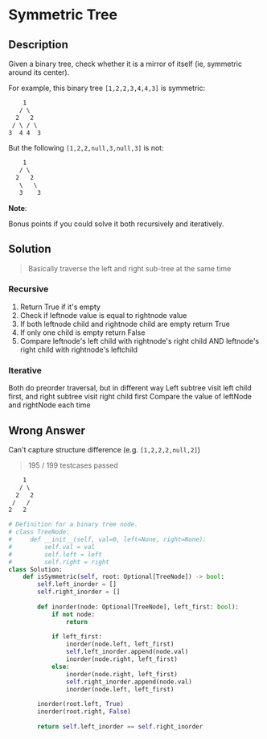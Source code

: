 # Symmetric Tree

## Description

Given a binary tree, check whether it is a mirror of itself (ie, symmetric around its center).

For example, this binary tree `[1,2,2,3,4,4,3]` is symmetric:

```txt
    1
   / \
  2   2
 / \ / \
3  4 4  3
```

But the following `[1,2,2,null,3,null,3]` is not:

```txt
    1
   / \
  2   2
   \   \
   3    3
```

**Note**:

Bonus points if you could solve it both recursively and iteratively.

## Solution

> Basically traverse the left and right sub-tree at the same time

### Recursive

1. Return True if it's empty
2. Check if leftnode value is equal to rightnode value
3. If both leftnode child and rightnode child are empty return True
4. If only one child is empty return False
5. Compare leftnode's left child with rightnode's right child AND leftnode's right child with rightnode's leftchild

### Iterative

Both do preorder traversal, but in different way
Left subtree visit left child first, and right subtree visit right child first
Compare the value of leftNode and rightNode each time

## Wrong Answer

Can't capture structure difference (e.g. `[1,2,2,2,null,2]`)

> 195 / 199 testcases passed

```txt
    1
   / \
  2   2
 /   /
2   2
```

```py
# Definition for a binary tree node.
# class TreeNode:
#     def __init__(self, val=0, left=None, right=None):
#         self.val = val
#         self.left = left
#         self.right = right
class Solution:
    def isSymmetric(self, root: Optional[TreeNode]) -> bool:
        self.left_inorder = []
        self.right_inorder = []
        
        def inorder(node: Optional[TreeNode], left_first: bool):
            if not node:
                return
            
            if left_first:
                inorder(node.left, left_first)
                self.left_inorder.append(node.val)
                inorder(node.right, left_first)
            else:
                inorder(node.right, left_first)
                self.right_inorder.append(node.val)
                inorder(node.left, left_first)
        
        inorder(root.left, True)
        inorder(root.right, False)
        
        return self.left_inorder == self.right_inorder
```
